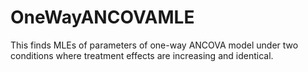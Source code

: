 # OneWayANCOVAMLE
 This finds MLEs of parameters of one-way ANCOVA model under two conditions where treatment effects are increasing and identical.
